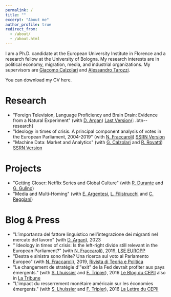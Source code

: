 ```yaml
---
permalink: /
title: ""
excerpt: "About me"
author_profile: true
redirect_from: 
  - /about/
  - /about.html
---
```


I am a Ph.D. candidate at the European University Institute in Florence and a research fellow at the University of Bologna. My research interests are in political economy, migration, media, and industrial organizations. My supervisors are [Giacomo Calzolari](https://sites.google.com/view/giacomo-calzolari) and [Alessandro Tarozzi](https://sites.google.com/site/alessandrotarozzi/home).

You can download my CV here.

Research
======

- "Foreign Television, Language Proficiency and Brain Drain: Evidence from a Natural Experiment" (with [D. Argan](https://www.damianoargan.com/)) [Last Version](/files/albania.pdf){: .btn--research}
- "Ideology  in  times  of  crisis. A principal component analysis of votes in the European Parliament, 2004-2019" (with [N. Fraccaroli](https://sites.google.com/view/nfraccaroli/home)) [SSRN Version](https://papers.ssrn.com/sol3/papers.cfm?abstract_id=3361832)
- "Machine Data: Market and Analytics" (with [G. Calzolari](https://sites.google.com/view/giacomo-calzolari) and [R. Rovatti](https://www.unibo.it/sitoweb/riccardo.rovatti)) [SSRN Version](https://papers.ssrn.com/sol3/papers.cfm?abstract_id=4335116)

Projects
=====

- "Getting Closer: Netflix Series and Global Culture" (with [R. Durante](https://www.rubendurante.net/) and [G. Gulino](https://sites.google.com/site/giorgiogulino386/home-1))
- "Media and Multi-Homing" (with [E. Argentesi](https://sites.google.com/site/elenaargentesi/), [L. Filistrucchi](http://www.lapofilistrucchi.com/) and [C. Reggiani](https://sites.google.com/view/carloreggianieconomics/home))

Blog & Press
=====

- "L’importanza del fattore linguistico nell’integrazione dei migranti nel mercato del lavoro" (with [D. Argan](https://www.damianoargan.com/)), 2023
- " Ideology in times of crisis: Is the left-right divide still relevant in the European Parliament?" (with [N. Fraccaroli](https://sites.google.com/view/nfraccaroli/home)), 2019, [LSE EUROPP](https://blogs.lse.ac.uk/europpblog/2019/05/23/ideology-in-times-of-crisis-is-the-left-right-divide-still-relevant-in-the-european-parliament/)
- "Destra e sinistra sono finite? Una ricerca  sul voto al Parlamento Europeo" (with [N. Fraccaroli](https://sites.google.com/view/nfraccaroli/home)), 2019, [Rivista di Teoria e Politica](https://www.pandorarivista.it/articoli/parlamento-europeo-destra-e-sinistra/)
- "Le changement de stratégie d'"exit" de la Fed devrait profiter aux pays émergents." (with [S. Lhuissier](http://www.stephanelhuissier.eu/) and [F. Tripier](https://sites.google.com/site/fabientripier/home)), 2016 [Le Blog du CEPII](http://www.cepii.fr/Blog/bi/post.asp?IDcommunique=471) also in [La Tribune](https://www.latribune.fr/opinions/blogs/le-blog-de-l-economie-internationale/le-changement-de-strategie-de-la-fed-devrait-profiter-aux-pays-emergents-580596.html)
- "L'impact du resserrement monétaire américain sur les économies émergents." (with [S. Lhuissier](http://www.stephanelhuissier.eu/) and [F. Tripier](https://sites.google.com/site/fabientripier/home)), 2016 [La Lettre du CEPII](http://www.cepii.fr/CEPII/en/publications/lettre/abstract.asp?NoDoc=9172)